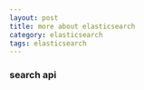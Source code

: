 ```yaml
---
layout: post 
title: more about elasticsearch
category: elasticsearch
tags: elasticsearch
---
```

### search api

